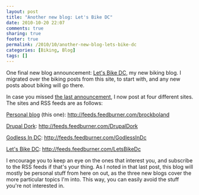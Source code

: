```yaml
---
layout: post
title: "Another new blog: Let's Bike DC"
date: 2010-10-20 22:07
comments: true
sharing: true
footer: true
permalink: /2010/10/another-new-blog-lets-bike-dc
categories: [Biking, Blog]
tags: []
---
```

<p>One final new blog announcement: <a href="http://www.letsbikedc.com/">Let's Bike DC</a>, my new biking blog. I migrated over the biking posts from this site, to start with, and any new posts about biking will go there.</p><p>In case you missed <a href="/2010/10/announcing-two-new-sites-drupal-dork-and-godless-dc">the last announcement</a>, I now post at four different sites. The sites and RSS feeds are as follows:</p>
<meta charset="utf-8">
<p><a href="/">Personal blog</a>&nbsp;(this one):&nbsp;<a href="http://feeds.feedburner.com/brockboland">http://feeds.feedburner.com/brockboland</a></p><p><a href="http://www.drupaldork.com/">Drupal Dork</a>:&nbsp;<a href="http://feeds.feedburner.com/DrupalDork">http://feeds.feedburner.com/DrupalDork</a></p><p><a href="http://www.godlessindc.com/">Godless In DC</a>:&nbsp;<a href="http://feeds.feedburner.com/GodlessInDc">http://feeds.feedburner.com/GodlessInDc</a></p><p><a href="http://www.letsbikedc.com/">Let's Bike DC</a>:&nbsp;<a href="http://feeds.feedburner.com/LetsBikeDc">http://feeds.feedburner.com/LetsBikeDc</a></p><p>I encourage you to keep an eye on the ones that interest you, and subscribe to the RSS feeds if that's your thing. As I noted in that last post, this blog will mostly be personal stuff from here on out, as the three new blogs cover the more particular topics I'm into. This way, you can easily avoid the stuff you're not interested in.</p>